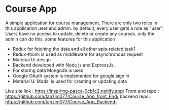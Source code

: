 # Course App

A simple application for course management. There are only two roles in this application user and admin. by default, every user gets a role as "user". Users have no access to update, delete or create any courses. only the admin can do this.
some features for this application


- Redux for fetching the data and all other apis-related task1
- Redux-thunk is used as middleware for asynchronous request
- Material Ui design
- Backend developed with Node js and ExpressJs.
- For storing data Mongodb is used
- Google OAuth system is implemented for google sign in
- Material Ui Modal is used for creating or updating data


Live site link : https://inspiring-pasca-0cb1c2.netlify.app/
Front end repo : https://github.com/tanzim077/Course_App_front_End/
backend repo : https://github.com/tanzim077/Course_App_Backend-
